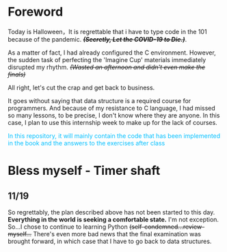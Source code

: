 # Foreword

Today is Halloween，It is regrettable that i have to type code in the 101 because of
the pandemic.  ~~***(Secretly, Let the COVID-19 to Die.)***~~.

As a matter of fact, I had already configured the C environment. However, the sudden task of perfecting
the 'Imagine Cup' materials immediately disrupted my rhythm. ~~*(Wasted an afternoon and didn't even make the finals)*~~

All right, let's cut the crap and get back to business.

It goes without saying that data structure is a required course for programmers. And because of my
resistance to C language, I had missed so many lessons, to be precise, I don't know where they are 
anyone. In this case, I plan to use this internship week to make up for the lack of courses.


<span style="color: DeepSkyBlue; ">
In this repository, it will mainly contain the code that has been implemented 
in the book and the answers to the exercises after class
</span>



# Bless myself - Timer shaft
## 11/19

So regrettably, the plan described above has not been started to this day.
**Everything in the world  is seeking a comfortable state.** I'm not exception.
So...I chose to  continue to learning Python ~~(self-condemned...review-myself...~~
There's even more bad news that the final examination was brought forward, in which case 
that I have to go back to data structures.
